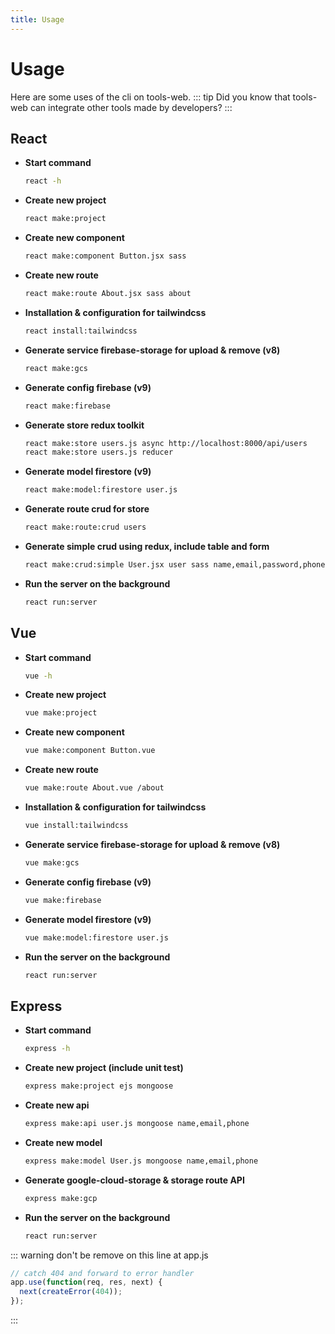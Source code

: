 ```yaml
---
title: Usage
---
```

# Usage
Here are some uses of the cli on tools-web.
::: tip
Did you know that tools-web can integrate other tools made by developers?
:::
## React
- **Start command**
	```bash
	react -h
	```
- **Create new project**
	```bash
	react make:project
	```
- **Create new component**
	```bash
	react make:component Button.jsx sass
	```
- **Create new route**
	```bash
	react make:route About.jsx sass about
	```
- **Installation & configuration for tailwindcss**
	```bash
	react install:tailwindcss
	```
- **Generate service firebase-storage for upload & remove (v8)**
	```bash
	react make:gcs
	```
- **Generate config firebase (v9)**
	```bash
	react make:firebase
	```
- **Generate store redux toolkit**
	```bash
	react make:store users.js async http://localhost:8000/api/users
	react make:store users.js reducer
	```
- **Generate model firestore (v9)**
	```bash
	react make:model:firestore user.js
	```
- **Generate route crud for store**
	```bash
	react make:route:crud users
	```
- **Generate simple crud using redux, include table and form**
	```bash
	react make:crud:simple User.jsx user sass name,email,password,phone,place,company text,email,password,number,text,text name,email,company,place
	```
- **Run the server on the background**
	```bash
	react run:server
	```
## Vue
- **Start command**
	```bash
	vue -h
	```
- **Create new project**
	```bash
	vue make:project
	```
- **Create new component**
	```bash
	vue make:component Button.vue
	```
- **Create new route**
	```bash
	vue make:route About.vue /about
	```
- **Installation & configuration for tailwindcss**
	```bash
	vue install:tailwindcss
	```
- **Generate service firebase-storage for upload & remove (v8)**
	```bash
	vue make:gcs
	```
- **Generate config firebase (v9)**
	```bash
	vue make:firebase
	```
- **Generate model firestore (v9)**
	```bash
	vue make:model:firestore user.js
	```
- **Run the server on the background**
	```bash
	react run:server
	```

## Express
- **Start command**
	```bash
	express -h
	```
- **Create new project (include unit test)**
	```bash
	express make:project ejs mongoose
	```
- **Create new api**
	```bash
	express make:api user.js mongoose name,email,phone
	```
- **Create new model**
	```bash
	express make:model User.js mongoose name,email,phone
	```
- **Generate google-cloud-storage & storage route API**
	```bash
	express make:gcp
	```
- **Run the server on the background**
	```bash
	react run:server
	```
::: warning
don't be remove on this line at app.js
```javascript {1}
// catch 404 and forward to error handler
app.use(function(req, res, next) {
  next(createError(404));
});
```
:::